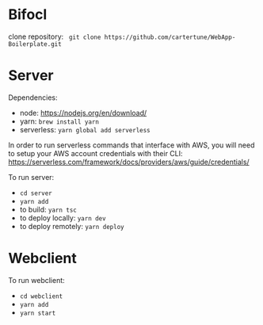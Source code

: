 # Bifocl

clone repository: ``` git clone https://github.com/cartertune/WebApp-Boilerplate.git``` 
# Server

Dependencies:

- node: https://nodejs.org/en/download/
- yarn: ```brew install yarn```
- serverless: ```yarn global add serverless```

In order to run serverless commands that interface with AWS, you will need to setup your AWS account credentials with their CLI:
https://serverless.com/framework/docs/providers/aws/guide/credentials/


To run server:
- ```cd server```
- ```yarn add```
- to build: ```yarn tsc```
- to deploy locally: ```yarn dev```
- to deploy remotely: ```yarn deploy```

# Webclient

To run webclient:
- ```cd webclient```
- ```yarn add```
- ```yarn start```
